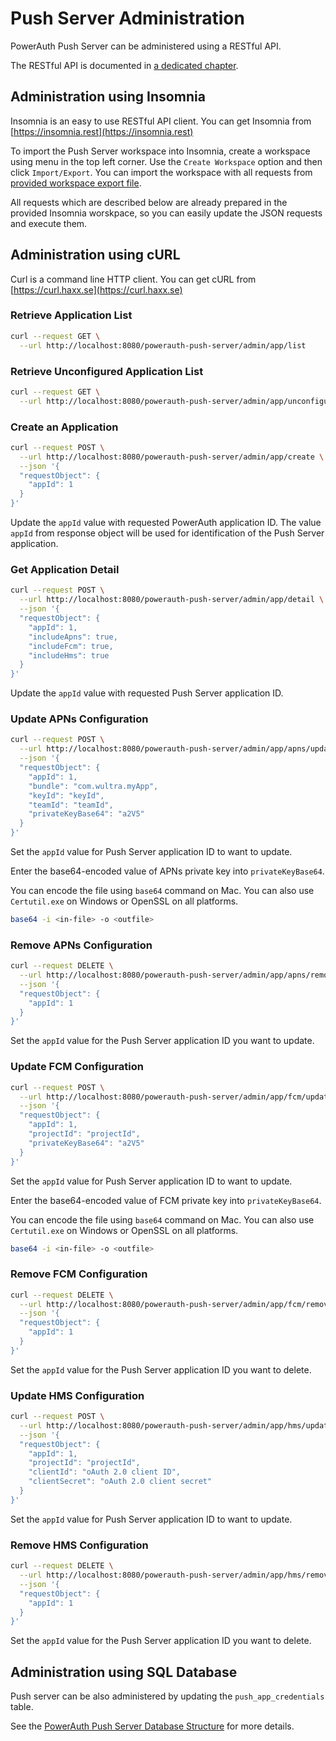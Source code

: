 # Push Server Administration

PowerAuth Push Server can be administered using a RESTful API.

The RESTful API is documented in [a dedicated chapter](./Push-Server-API.md).

## Administration using Insomnia

Insomnia is an easy to use RESTful API client. You can get Insomnia from [https://insomnia.rest](https://insomnia.rest)

To import the Push Server workspace into Insomnia, create a workspace using menu in the top left corner. Use the `Create Workspace` option and then click `Import/Export`. You can import the workspace with all requests from [provided workspace export file](./data/Push_Server_Insomnia.zip).

All requests which are described below are already prepared in the provided Insomnia worskpace, so you can easily update the JSON requests and execute them.

## Administration using cURL

Curl is a command line HTTP client. You can get cURL from [https://curl.haxx.se](https://curl.haxx.se)

### Retrieve Application List

```sh
curl --request GET \
  --url http://localhost:8080/powerauth-push-server/admin/app/list
```

### Retrieve Unconfigured Application List

```sh
curl --request GET \
  --url http://localhost:8080/powerauth-push-server/admin/app/unconfigured/list
```

### Create an Application

```sh
curl --request POST \
  --url http://localhost:8080/powerauth-push-server/admin/app/create \
  --json '{
  "requestObject": {
    "appId": 1
  }
}'
```

Update the `appId` value with requested PowerAuth application ID. The value `appId` from response object will be used for identification of the Push Server application.

### Get Application Detail

```sh
curl --request POST \
  --url http://localhost:8080/powerauth-push-server/admin/app/detail \
  --json '{
  "requestObject": {
    "appId": 1,
    "includeApns": true,
    "includeFcm": true,
    "includeHms": true
  }
}'
```

Update the `appId` value with requested Push Server application ID.

### Update APNs Configuration

```sh
curl --request POST \
  --url http://localhost:8080/powerauth-push-server/admin/app/apns/update \
  --json '{
  "requestObject": {
    "appId": 1,
    "bundle": "com.wultra.myApp",
    "keyId": "keyId",
    "teamId": "teamId",
    "privateKeyBase64": "a2V5"
  }
}'
```

Set the `appId` value for Push Server application ID to want to update.

Enter the base64-encoded value of APNs private key into `privateKeyBase64`.

You can encode the file using `base64` command on Mac. You can also use `Certutil.exe` on Windows or OpenSSL on all platforms.

```sh
base64 -i <in-file> -o <outfile>
```

### Remove APNs Configuration

```sh
curl --request DELETE \
  --url http://localhost:8080/powerauth-push-server/admin/app/apns/remove \
  --json '{
  "requestObject": {
    "appId": 1
  }
}'
```

Set the `appId` value for the Push Server application ID you want to update.

### Update FCM Configuration

```sh
curl --request POST \
  --url http://localhost:8080/powerauth-push-server/admin/app/fcm/update \
  --json '{
  "requestObject": {
    "appId": 1,
    "projectId": "projectId",
    "privateKeyBase64": "a2V5"
  }
}'
```

Set the `appId` value for Push Server application ID to want to update.

Enter the base64-encoded value of FCM private key into `privateKeyBase64`.

You can encode the file using `base64` command on Mac. You can also use `Certutil.exe` on Windows or OpenSSL on all platforms.

```sh
base64 -i <in-file> -o <outfile>
```

### Remove FCM Configuration

```sh
curl --request DELETE \
  --url http://localhost:8080/powerauth-push-server/admin/app/fcm/remove \
  --json '{
  "requestObject": {
    "appId": 1
  }
}'
```

Set the `appId` value for the Push Server application ID you want to delete.


### Update HMS Configuration

```sh
curl --request POST \
  --url http://localhost:8080/powerauth-push-server/admin/app/hms/update \
  --json '{
  "requestObject": {
    "appId": 1,
    "projectId": "projectId",
    "clientId": "oAuth 2.0 client ID",
    "clientSecret": "oAuth 2.0 client secret"
  }
}'
```

Set the `appId` value for Push Server application ID to want to update.

### Remove HMS Configuration

```sh
curl --request DELETE \
  --url http://localhost:8080/powerauth-push-server/admin/app/hms/remove \
  --json '{
  "requestObject": {
    "appId": 1
  }
}'
```

Set the `appId` value for the Push Server application ID you want to delete.

## Administration using SQL Database

Push server can be also administered by updating the `push_app_credentials` table.

See the [PowerAuth Push Server Database Structure](./Push-Server-Database.md) for more details.
